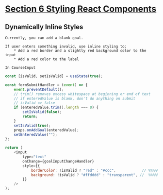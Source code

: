 # [Section 6 Styling React Components](https://www.udemy.com/course/react-the-complete-guide-incl-redux/learn/lecture/25597256#questions/15913124)

## Dynamically Inline Styles

    Currently, you can add a blank goal.

    If user enters something invalid, use inline styling to:
        * Add a red border and a slightly red background color to the input
        * Add a red color to the label

    In CourseInput

```javascript
const [isValid, setIsValid] = useState(true);

const formSubmitHandler = (event) => {
    event.preventDefault();
    // trim() removes excess whitespace at beginning or end of text
    // if enteredValue is blank, don't do anything on submit
    // isValid => false
    if (enteredValue.trim().length === 0) {
        setIsValid(false);
        return;
    }
    setIsValid(true);
    props.onAddGoal(enteredValue);
    setEnteredValue("");
};

return (
    <input
        type="text"
        onChange={goalInputChangeHandler}
        style={{
            borderColor: !isValid ? "red" : "#ccc",            // %%%%%% \\
            background: !isValid ? "#ffdddd" : "transparent", //  %%%%%%  \\
        }}
    />
);
```
